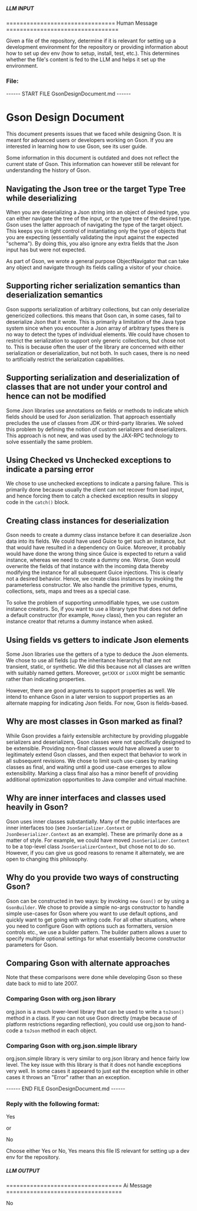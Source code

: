 ##### LLM INPUT #####
================================ Human Message =================================

Given a file of the repository, determine if it is relevant for setting up a development environment for the repository or providing information about how to set up dev env (how to setup, install, test, etc.). This determines whether the file's content is fed to the LLM and helps it set up the environment.

### File:
------ START FILE GsonDesignDocument.md ------
# Gson Design Document

This document presents issues that we faced while designing Gson. It is meant for advanced users or developers working on Gson. If you are interested in learning how to use Gson, see its user guide.

Some information in this document is outdated and does not reflect the current state of Gson. This information can however still be relevant for understanding the history of Gson.

## Navigating the Json tree or the target Type Tree while deserializing

When you are deserializing a Json string into an object of desired type, you can either navigate the tree of the input, or the type tree of the desired type. Gson uses the latter approach of navigating the type of the target object. This keeps you in tight control of instantiating only the type of objects that you are expecting (essentially validating the input against the expected "schema"). By doing this, you also ignore any extra fields that the Json input has but were not expected.

As part of Gson, we wrote a general purpose ObjectNavigator that can take any object and navigate through its fields calling a visitor of your choice.

## Supporting richer serialization semantics than deserialization semantics

Gson supports serialization of arbitrary collections, but can only deserialize genericized collections. this means that Gson can, in some cases, fail to deserialize Json that it wrote. This is primarily a limitation of the Java type system since when you encounter a Json array of arbitrary types there is no way to detect the types of individual elements. We could have chosen to restrict the serialization to support only generic collections, but chose not to. This is because often the user of the library are concerned with either serialization or deserialization, but not both. In such cases, there is no need to artificially restrict the serialization capabilities.

## Supporting serialization and deserialization of classes that are not under your control and hence can not be modified

Some Json libraries use annotations on fields or methods to indicate which fields should be used for Json serialization. That approach essentially precludes the use of classes from JDK or third-party libraries. We solved this problem by defining the notion of custom serializers and deserializers. This approach is not new, and was used by the JAX-RPC technology to solve essentially the same problem.

## Using Checked vs Unchecked exceptions to indicate a parsing error

We chose to use unchecked exceptions to indicate a parsing failure. This is primarily done because usually the client can not recover from bad input, and hence forcing them to catch a checked exception results in sloppy code in the `catch()` block.

## Creating class instances for deserialization

Gson needs to create a dummy class instance before it can deserialize Json data into its fields. We could have used Guice to get such an instance, but that would have resulted in a dependency on Guice. Moreover, it probably would have done the wrong thing since Guice is expected to return a valid instance, whereas we need to create a dummy one. Worse, Gson would overwrite the fields of that instance with the incoming data thereby modifying the instance for all subsequent Guice injections. This is clearly not a desired behavior. Hence, we create class instances by invoking the parameterless constructor. We also handle the primitive types, enums, collections, sets, maps and trees as a special case.

To solve the problem of supporting unmodifiable types, we use custom instance creators. So, if you want to use a library type that does not define a default constructor (for example, `Money` class), then you can register an instance creator that returns a dummy instance when asked.

## Using fields vs getters to indicate Json elements

Some Json libraries use the getters of a type to deduce the Json elements. We chose to use all fields (up the inheritance hierarchy) that are not transient, static, or synthetic. We did this because not all classes are written with suitably named getters. Moreover, `getXXX` or `isXXX` might be semantic rather than indicating properties.

However, there are good arguments to support properties as well. We intend to enhance Gson in a later version to support properties as an alternate mapping for indicating Json fields. For now, Gson is fields-based.

## Why are most classes in Gson marked as final?

While Gson provides a fairly extensible architecture by providing pluggable serializers and deserializers, Gson classes were not specifically designed to be extensible. Providing non-final classes would have allowed a user to legitimately extend Gson classes, and then expect that behavior to work in all subsequent revisions. We chose to limit such use-cases by marking classes as final, and waiting until a good use-case emerges to allow extensibility. Marking a class final also has a minor benefit of providing additional optimization opportunities to Java compiler and virtual machine.

## Why are inner interfaces and classes used heavily in Gson?

Gson uses inner classes substantially. Many of the public interfaces are inner interfaces too (see `JsonSerializer.Context` or `JsonDeserializer.Context` as an example). These are primarily done as a matter of style. For example, we could have moved `JsonSerializer.Context` to be a top-level class `JsonSerializerContext`, but chose not to do so. However, if you can give us good reasons to rename it alternately, we are open to changing this philosophy.

## Why do you provide two ways of constructing Gson?

Gson can be constructed in two ways: by invoking `new Gson()` or by using a `GsonBuilder`. We chose to provide a simple no-args constructor to handle simple use-cases for Gson where you want to use default options, and quickly want to get going with writing code. For all other situations, where you need to configure Gson with options such as formatters, version controls etc., we use a builder pattern. The builder pattern allows a user to specify multiple optional settings for what essentially become constructor parameters for Gson.

## Comparing Gson with alternate approaches

Note that these comparisons were done while developing Gson so these date back to mid to late 2007.

### Comparing Gson with org.json library

org.json is a much lower-level library that can be used to write a `toJson()` method in a class. If you can not use Gson directly (maybe because of platform restrictions regarding reflection), you could use org.json to hand-code a `toJson` method in each object.

### Comparing Gson with org.json.simple library

org.json.simple library is very similar to org.json library and hence fairly low level. The key issue with this library is that it does not handle exceptions very well. In some cases it appeared to just eat the exception while in other cases it throws an "Error" rather than an exception.

------ END FILE GsonDesignDocument.md ------

### Reply with the following format:

<rel>Yes</rel>

or

<rel>No</rel>

Choose either Yes or No, Yes means this file IS relevant for setting up a dev env for the repository.

##### LLM OUTPUT #####
================================== Ai Message ==================================

<rel>No</rel>